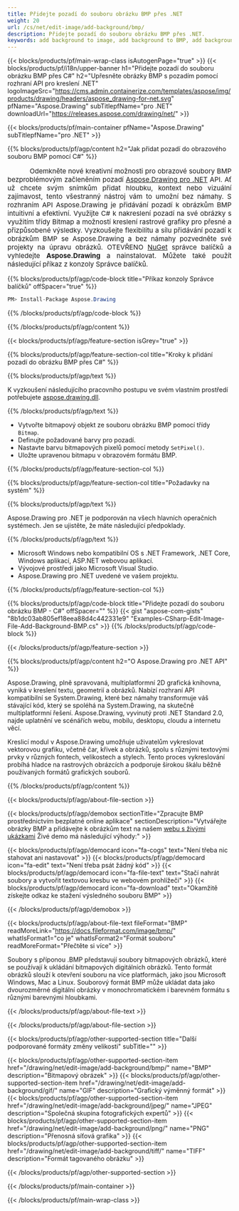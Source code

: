 ```yaml
---
title: Přidejte pozadí do souboru obrázku BMP přes .NET
weight: 20
url: /cs/net/edit-image/add-background/bmp/
description: Přidejte pozadí do souboru obrázku BMP přes .NET.
keywords: add background to image, add background to BMP, add background via C#, 2D graphics, drawing API, edit bitmap C#, Drawing pro .NET, save bitmap, save BMP image, cross-platform 2D graphic library, Bitmap class, raster graphics drawing, draw background, rendering raster images, BMP image file
---
```


{{< blocks/products/pf/main-wrap-class isAutogenPage="true" >}}
{{< blocks/products/pf/i18n/upper-banner h1="Přidejte pozadí do souboru obrázku BMP přes C#" h2="Upřesněte obrázky BMP s pozadím pomocí rozhraní API pro kreslení .NET" logoImageSrc="https://cms.admin.containerize.com/templates/aspose/img/products/drawing/headers/aspose_drawing-for-net.svg" pfName="Aspose.Drawing" subTitlepfName="pro .NET" downloadUrl="https://releases.aspose.com/drawing/net/" >}}

{{< blocks/products/pf/main-container pfName="Aspose.Drawing" subTitlepfName="pro .NET" >}}


{{% blocks/products/pf/agp/content h2="Jak přidat pozadí do obrazového souboru BMP pomocí C#" %}}

<p align="justify" style="text-indent:50px;font-size:15px;">
Odemkněte nové kreativní možnosti pro obrazové soubory BMP bezproblémovým začleněním pozadí <a href="https://products.aspose.com/drawing/net">Aspose.Drawing pro .NET</a> API. Ať už chcete svým snímkům přidat hloubku, kontext nebo vizuální zajímavost, tento všestranný nástroj vám to umožní bez námahy. S rozhraním API Aspose.Drawing je přidávání pozadí k obrázkům BMP intuitivní a efektivní. Využijte C# k nakreslení pozadí na své obrázky s využitím třídy Bitmap a možností kreslení rastrové grafiky pro přesné a přizpůsobené výsledky. Vyzkoušejte flexibilitu a sílu přidávání pozadí k obrázkům BMP se Aspose.Drawing a bez námahy pozvedněte své projekty na úpravu obrázků. OTEVŘENO <a href="https://www.nuget.org/packages/aspose.drawing">NuGet</a> správce balíčků a vyhledejte <b>Aspose.Drawing</b> a nainstalovat. Můžete také použít následující příkaz z konzoly Správce balíčků.</p>

{{% blocks/products/pf/agp/code-block title="Příkaz konzoly Správce balíčků" offSpacer="true" %}}
```cs
PM> Install-Package Aspose.Drawing
```
{{% /blocks/products/pf/agp/code-block %}}

{{% /blocks/products/pf/agp/content %}}


{{< blocks/products/pf/agp/feature-section isGrey="true" >}}

{{% blocks/products/pf/agp/feature-section-col title="Kroky k přidání pozadí do obrázku BMP přes C#" %}}

{{% blocks/products/pf/agp/text %}}

K vyzkoušení následujícího pracovního postupu ve svém vlastním prostředí potřebujete [aspose.drawing.dll](https://downloads.aspose.com/drawing/net).

{{% /blocks/products/pf/agp/text %}}

+ Vytvořte bitmapový objekt ze souboru obrázku BMP pomocí třídy `Bitmap`.
+ Definujte požadované barvy pro pozadí.
+ Nastavte barvu bitmapových pixelů pomocí metody `SetPixel()`.
+ Uložte upravenou bitmapu v obrazovém formátu BMP.

{{% /blocks/products/pf/agp/feature-section-col %}}

{{% blocks/products/pf/agp/feature-section-col title="Požadavky na systém" %}}

{{% blocks/products/pf/agp/text %}}

Aspose.Drawing pro .NET je podporován na všech hlavních operačních systémech. Jen se ujistěte, že máte následující předpoklady.

{{% /blocks/products/pf/agp/text %}}

- Microsoft Windows nebo kompatibilní OS s .NET Framework, .NET Core, Windows aplikací, ASP.NET webovou aplikací.
- Vývojové prostředí jako Microsoft Visual Studio.
- Aspose.Drawing pro .NET uvedené ve vašem projektu.

{{% /blocks/products/pf/agp/feature-section-col %}}

{{% blocks/products/pf/agp/code-block title="Přidejte pozadí do souboru obrázku BMP - C#" offSpacer="" %}}
{{< gist "aspose-com-gists" "8b1dc03ab805ef18eea88d4c442331e9" "Examples-CSharp-Edit-Image-File-Add-Background-BMP.cs" >}}
{{% /blocks/products/pf/agp/code-block %}}

{{< /blocks/products/pf/agp/feature-section >}}


<!-- aboutfile Starts -->

{{% blocks/products/pf/agp/content h2="O Aspose.Drawing pro .NET API" %}}

Aspose.Drawing, plně spravovaná, multiplatformní 2D grafická knihovna, vyniká v kreslení textu, geometrií a obrázků. Nabízí rozhraní API kompatibilní se System.Drawing, které bez námahy transformuje váš stávající kód, který se spoléhá na System.Drawing, na skutečně multiplatformní řešení. Aspose.Drawing, vyvinutý proti .NET Standard 2.0, najde uplatnění ve scénářích webu, mobilu, desktopu, cloudu a internetu věcí.

Kreslicí modul v Aspose.Drawing umožňuje uživatelům vykreslovat vektorovou grafiku, včetně čar, křivek a obrázků, spolu s různými textovými prvky v různých fontech, velikostech a stylech. Tento proces vykreslování probíhá hladce na rastrových obrázcích a podporuje širokou škálu běžně používaných formátů grafických souborů.

{{% /blocks/products/pf/agp/content %}}


{{< blocks/products/pf/agp/about-file-section >}}

{{< blocks/products/pf/agp/demobox sectionTitle="Zpracujte BMP prostřednictvím bezplatné online aplikace" sectionDescription="Vytvářejte obrázky BMP a přidávejte k obrázkům text na našem [webu s živými ukázkami](https://products.aspose.app/drawing) Živé demo má následující výhody:" >}}

{{< blocks/products/pf/agp/democard icon="fa-cogs" text="Není třeba nic stahovat ani nastavovat" >}}
{{< blocks/products/pf/agp/democard icon="fa-edit" text="Není třeba psát žádný kód" >}}
{{< blocks/products/pf/agp/democard icon="fa-file-text" text="Stačí nahrát soubory a vytvořit textovou kresbu ve webovém prohlížeči" >}}
{{< blocks/products/pf/agp/democard icon="fa-download" text="Okamžitě získejte odkaz ke stažení výsledného souboru BMP" >}}

{{< /blocks/products/pf/agp/demobox >}}

{{< blocks/products/pf/agp/about-file-text fileFormat="BMP" readMoreLink="https://docs.fileformat.com/image/bmp/" whatIsFormat1="co je" whatIsFormat2="Formát souboru" readMoreFormat="Přečtěte si více" >}}

Soubory s příponou .BMP představují soubory bitmapových obrázků, které se používají k ukládání bitmapových digitálních obrázků. Tento formát obrázků slouží k otevření souboru na více platformách, jako jsou Microsoft Windows, Mac a Linux. Souborový formát BMP může ukládat data jako dvourozměrné digitální obrázky v monochromatickém i barevném formátu s různými barevnými hloubkami.

{{< /blocks/products/pf/agp/about-file-text >}}

{{< /blocks/products/pf/agp/about-file-section >}}

<!-- aboutfile Ends -->


{{< blocks/products/pf/agp/other-supported-section title="Další podporované formáty změny velikosti" subTitle="" >}}

{{< blocks/products/pf/agp/other-supported-section-item href="/drawing/net/edit-image/add-background/bmp/" name="BMP" description="Bitmapový obrázek" >}}
{{< blocks/products/pf/agp/other-supported-section-item href="/drawing/net/edit-image/add-background/gif/" name="GIF" description="Grafický výměnný formát" >}}
{{< blocks/products/pf/agp/other-supported-section-item href="/drawing/net/edit-image/add-background/jpeg/" name="JPEG" description="Společná skupina fotografických expertů" >}}
{{< blocks/products/pf/agp/other-supported-section-item href="/drawing/net/edit-image/add-background/png/" name="PNG" description="Přenosná síťová grafika" >}}
{{< blocks/products/pf/agp/other-supported-section-item href="/drawing/net/edit-image/add-background/tiff/" name="TIFF" description="Formát tagovaného obrázku" >}}

{{< /blocks/products/pf/agp/other-supported-section >}}

{{< /blocks/products/pf/main-container >}}

{{< /blocks/products/pf/main-wrap-class >}}
